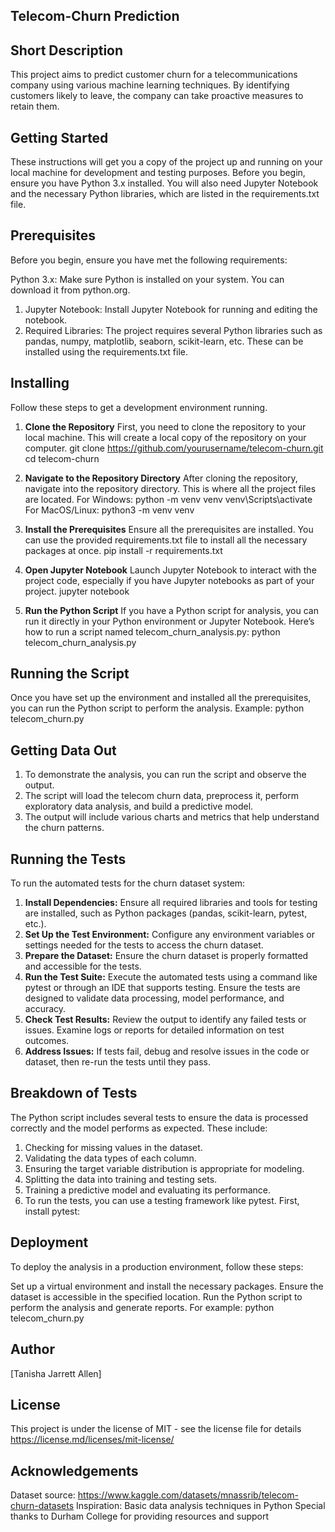 ## Telecom-Churn Prediction

## Short Description
This project aims to predict customer churn for a telecommunications company using various machine learning techniques. 
By identifying customers likely to leave, the company can take proactive measures to retain them.

## Getting Started
These instructions will get you a copy of the project up and running on your local machine for development and testing purposes. 
Before you begin, ensure you have Python 3.x installed. 
You will also need Jupyter Notebook and the necessary Python libraries, which are listed in the requirements.txt file.

## Prerequisites
Before you begin, ensure you have met the following requirements:

Python 3.x: Make sure Python is installed on your system. You can download it from python.org.
1. Jupyter Notebook: Install Jupyter Notebook for running and editing the notebook.
2. Required Libraries: The project requires several Python libraries such as pandas, numpy, matplotlib, seaborn, scikit-learn, etc. 
   These can be installed using the requirements.txt file.

## Installing
Follow these steps to get a development environment running.

1. **Clone the Repository**
   First, you need to clone the repository to your local machine. This will create a local copy of the repository on your computer.
   git clone https://github.com/yourusername/telecom-churn.git
   cd telecom-churn
   
2. **Navigate to the Repository Directory**
   After cloning the repository, navigate into the repository directory. This is where all the project files are located.
   For Windows:
   python -m venv venv
   venv\Scripts\activate
   For MacOS/Linux:
   python3 -m venv venv
 
3. **Install the Prerequisites**
   Ensure all the prerequisites are installed. You can use the provided requirements.txt file to install all the necessary packages at once.
   pip install -r requirements.txt
   
4. **Open Jupyter Notebook**
   Launch Jupyter Notebook to interact with the project code, especially if you have Jupyter notebooks as part of your project.
   jupyter notebook
   
5. **Run the Python Script**
   If you have a Python script for analysis, you can run it directly in your Python environment or Jupyter Notebook. 
   Here’s how to run a script named telecom_churn_analysis.py:
   python telecom_churn_analysis.py


## Running the Script
Once you have set up the environment and installed all the prerequisites, you can run the Python script to perform the analysis.
Example: python telecom_churn.py

## Getting Data Out
1. To demonstrate the analysis, you can run the script and observe the output. 
2. The script will load the telecom churn data, preprocess it, perform exploratory data analysis, and build a predictive model. 
3. The output will include various charts and metrics that help understand the churn patterns.


## Running the Tests
To run the automated tests for the churn dataset system:
1. **Install Dependencies:**
   Ensure all required libraries and tools for testing are installed, such as Python packages (pandas, scikit-learn, pytest, etc.).
2. **Set Up the Test Environment:** 
   Configure any environment variables or settings needed for the tests to access the churn dataset.
3. **Prepare the Dataset:**
   Ensure the churn dataset is properly formatted and accessible for the tests.
4. **Run the Test Suite:** 
   Execute the automated tests using a command like pytest or through an IDE that supports testing. Ensure the tests are designed to validate data processing,        model performance, and accuracy.
5. **Check Test Results:** 
   Review the output to identify any failed tests or issues. Examine logs or reports for detailed information on test outcomes.
6. **Address Issues:** 
   If tests fail, debug and resolve issues in the code or dataset, then re-run the tests until they pass.


## Breakdown of Tests
The Python script includes several tests to ensure the data is processed correctly and the model performs as expected. These include:
1. Checking for missing values in the dataset.
2. Validating the data types of each column.
3. Ensuring the target variable distribution is appropriate for modeling.
4. Splitting the data into training and testing sets.
5. Training a predictive model and evaluating its performance.
6. To run the tests, you can use a testing framework like pytest. First, install pytest:


## Deployment
To deploy the analysis in a production environment, follow these steps:

Set up a virtual environment and install the necessary packages.
Ensure the dataset is accessible in the specified location.
Run the Python script to perform the analysis and generate reports.
For example:
python telecom_churn.py


## Author
[Tanisha Jarrett Allen]

## License
This project is under the license of MIT - see the license file for details https://license.md/licenses/mit-license/

## Acknowledgements
Dataset source: https://www.kaggle.com/datasets/mnassrib/telecom-churn-datasets 
Inspiration: Basic data analysis techniques in Python
Special thanks to Durham College for providing resources and support
